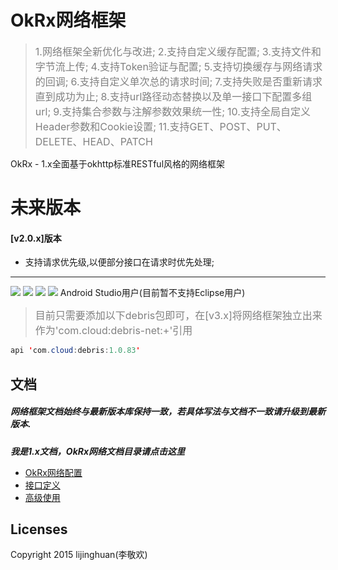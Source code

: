 # OkRx网络框架
> <font color=gray size=3>1.网络框架全新优化与改进;</font>
<font color=gray size=3>2.支持自定义缓存配置;</font>
<font color=gray size=3>3.支持文件和字节流上传;</font> 
<font color=gray size=3>4.支持Token验证与配置;</font>
<font color=gray size=3>5.支持切换缓存与网络请求的回调;</font>
<font color=gray size=3>6.支持自定义单次总的请求时间;</font>
<font color=gray size=3>7.支持失败是否重新请求直到成功为止;</font>
<font color=gray size=3>8.支持url路径动态替换以及单一接口下配置多组url;</font>
<font color=gray size=3>9.支持集合参数与注解参数效果统一性;</font>
<font color=gray size=3>10.支持全局自定义Header参数和Cookie设置;</font>
<font color=gray size=3>11.支持GET、POST、PUT、DELETE、HEAD、PATCH</font>

OkRx - 1.x全面基于okhttp标准RESTful风格的网络框架
# 未来版本
#### [v2.0.x]版本
* 支持请求优先级,以便部分接口在请求时优先处理;

-------
[![](https://img.shields.io/badge/API-14%2B-brightgreen.svg?style=flat)](https://android-arsenal.com/api?level=14) [![](https://img.shields.io/badge/platform-android-brightgreen.svg)](https://developer.android.com/index.html) [![](https://img.shields.io/badge/%E4%BD%9C%E8%80%85-lijinghuan-orange.svg)](https://github.com/smart005)
[![](https://img.shields.io/badge/RxDebris-v1.0.x-orange.svg)](https://github.com/smart005/RxDebris)
Android Studio用户(目前暂不支持Eclipse用户)
><font color=gray size=3>目前只需要添加以下debris包即可，在[v3.x]将网络框架独立出来作为'com.cloud:debris-net:+'引用</font>

```java
api 'com.cloud:debris:1.0.83'
```
文档
--
##### 网络框架文档始终与最新版本库保持一致，若具体写法与文档不一致请升级到最新版本.
***我是1.x文档，OkRx网络文档目录请点击这里***
* [OkRx网络配置](config.md)
* [接口定义](api.md)
* [高级使用](senior.md)

Licenses
--
Copyright 2015 lijinghuan(李敬欢)